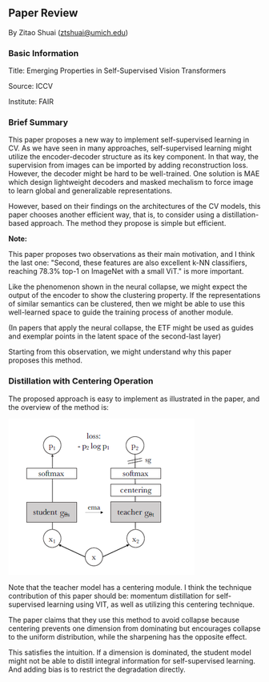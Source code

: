 ## Paper Review

By Zitao Shuai (ztshuai@umich.edu) 

### Basic Information

Title: Emerging Properties in Self-Supervised Vision Transformers

Source: ICCV

Institute: FAIR

### Brief Summary

This paper proposes a new way to implement self-supervised learning in CV. As we have seen in many approaches, self-supervised learning might utilize the encoder-decoder structure as its key component. In that way, the supervision from images can be imported by adding reconstruction loss. However, the decoder might be hard to be well-trained. One solution is MAE which design lightweight decoders and masked mechalism to force image to learn global and generalizable representations.

However, based on their findings on the architectures of the CV models, this paper chooses another efficient way, that is, to consider using a distillation-based approach. The method they propose is simple but efficient. 

**Note:**

This paper proposes two observations as their main motivation, and I think the last one: "Second, these features are also excellent k-NN classifiers, reaching 78.3% top-1 on ImageNet with a small ViT." is more important.

Like the phenomenon shown in the neural collapse, we might expect the output of the encoder to show the clustering property. If the representations of similar semantics can be clustered, then we might be able to use this well-learned space to guide the training process of another module. 

(In papers that apply the neural collapse, the ETF might be used as guides and exemplar points in the latent space of the second-last layer)

Starting from this observation, we might understand why this paper proposes this method.

### Distillation with Centering Operation

The proposed approach is easy to implement as illustrated in the paper, and the overview of the method is:

![image-20231019220133302](asset/image-20231019220133302.png)

Note that the teacher model has a centering module. I think the technique contribution of this paper should be: momentum distillation for self-supervised learning using VIT, as well as utilizing this centering technique.

The paper claims that they use this method to avoid collapse because centering prevents one dimension from dominating but encourages collapse to the uniform distribution, while the sharpening has the opposite effect.

This satisfies the intuition. If a dimension is dominated, the student model might not be able to distill integral information for self-supervised learning. And adding bias is to restrict the degradation directly.
